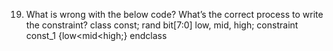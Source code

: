 19. What is wrong with the below code? What’s the correct process to write 
the constraint?
class const;
rand bit[7:0] low, mid, high;
constraint const_1 {low<mid<high;}
endclass